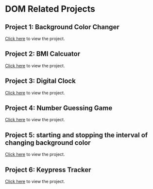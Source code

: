 # DOM Related Projects

## Project 1: Background Color Changer

[Click here](https://stackblitz.com/edit/stackblitz-starters-ntxw7tut?file=script.js) to view the project.

## Project 2: BMI Calcuator
[Click here](https://stackblitz.com/edit/stackblitz-starters-h9qayrxw?file=script.js) to view the project.

## Project 3: Digital Clock
[Click here](https://stackblitz.com/edit/stackblitz-starters-oqxxrk8r?file=package.json) to view the project.

## Project 4: Number Guessing Game
[Click here](https://stackblitz.com/edit/stackblitz-starters-sfdxbm7h?file=script.js) to view the project.

## Project 5: starting and stopping the interval of changing background color
[Click here](https://stackblitz.com/edit/stackblitz-starters-7ac6fggt?file=index.html) to view the project.

## Project 6: Keypress Tracker
[Click here](https://stackblitz.com/edit/stackblitz-starters-meabscsu?file=index.html) to view the project.
